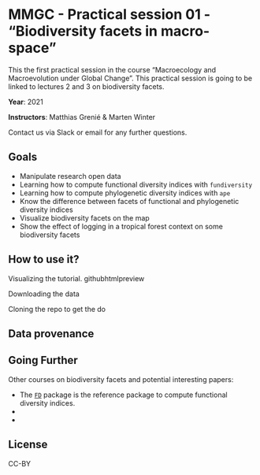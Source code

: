 
<!-- README.md is generated from README.Rmd. Please edit that file -->

# MMGC - Practical session 01 - “Biodiversity facets in macro-space”

This the first practical session in the course “Macroecology and
Macroevolution under Global Change”. This practical session is going to
be linked to lectures 2 and 3 on biodiversity facets.

**Year**: 2021

**Instructors**: Matthias Grenié & Marten Winter

Contact us via Slack or email for any further questions.

## Goals

-   Manipulate research open data
-   Learning how to compute functional diversity indices with
    `fundiversity`
-   Learning how to compute phylogenetic diversity indices with `ape`
-   Know the difference between facets of functional and phylogenetic
    diversity indices
-   Visualize biodiversity facets on the map
-   Show the effect of logging in a tropical forest context on some
    biodiversity facets

## How to use it?

Visualizing the tutorial. githubhtmlpreview

Downloading the data

Cloning the repo to get the do

## Data provenance

## Going Further

Other courses on biodiversity facets and potential interesting papers:

-   The [`FD`](https://cran.r-project.org/package=FD) package is the
    reference package to compute functional diversity indices.
-   
-   

## License

CC-BY
